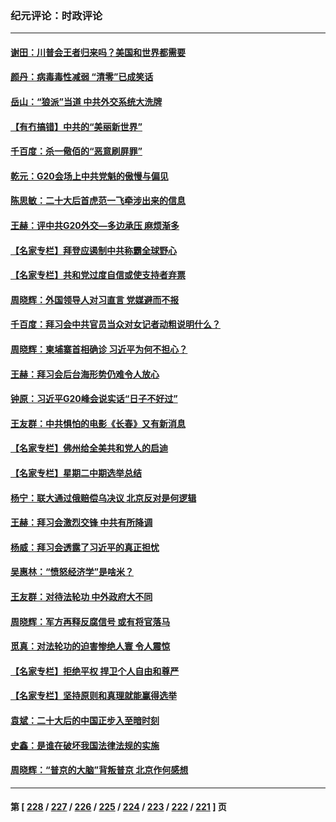 ### 纪元评论：时政评论
---
#### [谢田：川普会王者归来吗？美国和世界都需要](../../pages/nsc1025/n13868012.md) 
#### [颜丹：病毒毒性减弱 “清零”已成笑话](../../pages/nsc1025/n13867962.md) 
#### [岳山：“狼派”当道 中共外交系统大洗牌](../../pages/nsc1025/n13867772.md) 
#### [【有冇搞错】中共的“美丽新世界”](../../pages/nsc1025/n13867722.md) 
#### [千百度：杀一儆佰的“恶意刷屏罪”](../../pages/nsc1025/n13867721.md) 
#### [乾元：G20会场上中共党魁的傲慢与偏见](../../pages/nsc1025/n13867688.md) 
#### [陈思敏：二十大后首虎范一飞牵涉出来的信息](../../pages/nsc1025/n13867649.md) 
#### [王赫：评中共G20外交—多边承压 麻烦渐多](../../pages/nsc1025/n13867475.md) 
#### [【名家专栏】拜登应遏制中共称霸全球野心](../../pages/nsc1025/n13867096.md) 
#### [【名家专栏】共和党过度自信或使支持者弃票](../../pages/nsc1025/n13867120.md) 
#### [周晓辉：外国领导人对习直言 党媒避而不报](../../pages/nsc1025/n13867233.md) 
#### [千百度：拜习会中共官员当众对女记者动粗说明什么？](../../pages/nsc1025/n13866801.md) 
#### [周晓辉：柬埔寨首相确诊 习近平为何不担心？](../../pages/nsc1025/n13866538.md) 
#### [王赫：拜习会后台海形势仍难令人放心](../../pages/nsc1025/n13866541.md) 
#### [钟原：习近平G20峰会说实话“日子不好过”](../../pages/nsc1025/n13866690.md) 
#### [王友群：中共惧怕的电影《长春》又有新消息](../../pages/nsc1025/n13866625.md) 
#### [【名家专栏】佛州给全美共和党人的启迪](../../pages/nsc1025/n13865663.md) 
#### [【名家专栏】星期二中期选举总结](../../pages/nsc1025/n13866428.md) 
#### [杨宁：联大通过俄赔偿乌决议 北京反对是何逻辑](../../pages/nsc1025/n13866527.md) 
#### [王赫：拜习会激烈交锋 中共有所降调](../../pages/nsc1025/n13866009.md) 
#### [杨威：拜习会透露了习近平的真正担忧](../../pages/nsc1025/n13865983.md) 
#### [吴惠林：“愤怒经济学”是啥米？](../../pages/nsc1025/n13865837.md) 
#### [王友群：对待法轮功 中外政府大不同](../../pages/nsc1025/n13865225.md) 
#### [周晓辉：军方再释反腐信号 或有将官落马](../../pages/nsc1025/n13865666.md) 
#### [觅真：对法轮功的迫害惨绝人寰 令人震惊](../../pages/nsc1025/n13865307.md) 
#### [【名家专栏】拒绝平权 捍卫个人自由和尊严](../../pages/nsc1025/n13865084.md) 
#### [【名家专栏】坚持原则和真理就能赢得选举](../../pages/nsc1025/n13865086.md) 
#### [袁斌：二十大后的中国正步入至暗时刻](../../pages/nsc1025/n13865080.md) 
#### [史鑫：是谁在破坏我国法律法规的实施](../../pages/nsc1025/n13865124.md) 
#### [周晓辉：“普京的大脑”背叛普京 北京作何感想](../../pages/nsc1025/n13865070.md) 

---
#### 第 [ [228](./228.md) / [227](./227.md) / [226](./226.md) / [225](./225.md) / [224](./224.md) / [223](./223.md) / [222](./222.md) / [221](./221.md) ] 页
